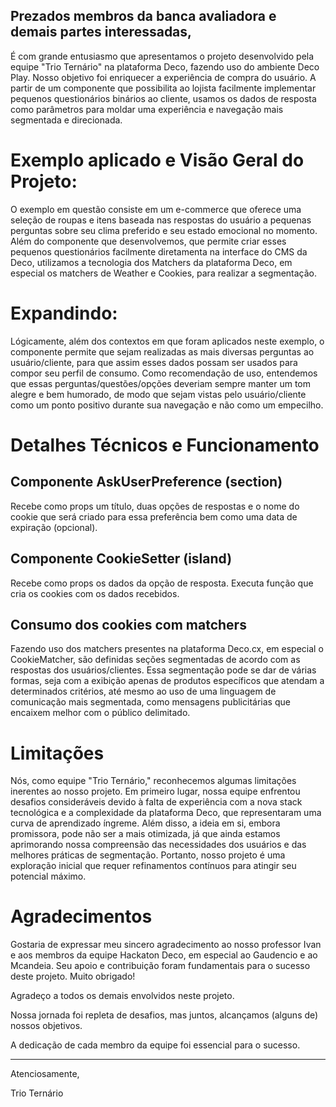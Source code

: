 ## Prezados membros da banca avaliadora e demais partes interessadas,

É com grande entusiasmo que apresentamos o projeto desenvolvido pela equipe "Trio Ternário" na plataforma Deco, fazendo uso do ambiente Deco Play. Nosso objetivo foi enriquecer a experiência de compra do usuário. A partir de um componente que possibilita ao lojista facilmente implementar pequenos questionários binários ao cliente, usamos os dados de resposta como parâmetros para moldar uma experiência e navegação mais segmentada e direcionada.

# Exemplo aplicado e Visão Geral do Projeto:

O exemplo em questão consiste em um e-commerce que oferece uma seleção de roupas e itens baseada nas respostas do usuário a pequenas perguntas sobre seu clima preferido e seu estado emocional no momento. Além do componente que desenvolvemos, que permite criar esses pequenos questionários facilmente diretamenta na interface do CMS da Deco, utilizamos a tecnologia dos Matchers da plataforma Deco, em especial os matchers de Weather e Cookies, para realizar a segmentação.

# Expandindo:

Lógicamente, além dos contextos em que foram aplicados neste exemplo, o componente permite que sejam realizadas as mais diversas perguntas ao usuário/cliente, para que assim esses dados possam ser usados para compor seu perfil de consumo. Como recomendação de uso, entendemos que essas perguntas/questões/opções deveriam sempre manter um tom alegre e bem humorado, de modo que sejam vistas pelo usuário/cliente como um ponto positivo durante sua navegação e não como um empecilho.

# Detalhes Técnicos e Funcionamento

## Componente AskUserPreference (section)
Recebe como props um título, duas opções de respostas e o nome do cookie que será criado para essa preferência bem como uma data de expiração (opcional).

## Componente CookieSetter (island)
Recebe como props os dados da opção de resposta. Executa função que cria os cookies com os dados recebidos.

## Consumo dos cookies com matchers
Fazendo uso dos matchers presentes na plataforma Deco.cx, em especial o CookieMatcher, são definidas seções segmentadas de acordo com as respostas dos usuários/clientes. Essa segmentação pode se dar de várias formas, seja com a exibição apenas de produtos específicos que atendam a determinados critérios, até mesmo ao uso de uma linguagem de comunicação mais segmentada, como mensagens publicitárias que encaixem melhor com o público delimitado.

# Limitações
Nós, como equipe "Trio Ternário," reconhecemos algumas limitações inerentes ao nosso projeto. Em primeiro lugar, nossa equipe enfrentou desafios consideráveis devido à falta de experiência com a nova stack tecnológica e a complexidade da plataforma Deco, que representaram uma curva de aprendizado íngreme. Além disso, a ideia em si, embora promissora, pode não ser a mais otimizada, já que ainda estamos aprimorando nossa compreensão das necessidades dos usuários e das melhores práticas de segmentação. Portanto, nosso projeto é uma exploração inicial que requer refinamentos contínuos para atingir seu potencial máximo.

# Agradecimentos
Gostaria de expressar meu sincero agradecimento ao nosso professor Ivan e aos membros da equipe Hackaton Deco, em especial ao Gaudencio e ao Mcandeia. Seu apoio e contribuição foram fundamentais para o sucesso deste projeto. Muito obrigado!

Agradeço a todos os demais envolvidos neste projeto. 

Nossa jornada foi repleta de desafios, mas juntos, alcançamos (alguns de) nossos objetivos. 

A dedicação de cada membro da equipe foi essencial para o sucesso. 



---------
Atenciosamente,

Trio Ternário